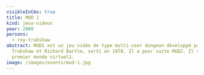 ```yaml
---
visibleInCms: true
title: MUD 1
kind: jeux-videos
year: 2000
persons:
  - roy-trubshaw
abstract: MUD1 est un jeu vidéo de type multi-user dungeon développé par Roy
  Trubshaw et Richard Bartle, sorti en 1978. Il a pour suite MUD2. Il s'agit du
  premier monde virtuel1.
image: /images/events/mud-1.jpg
---
```

